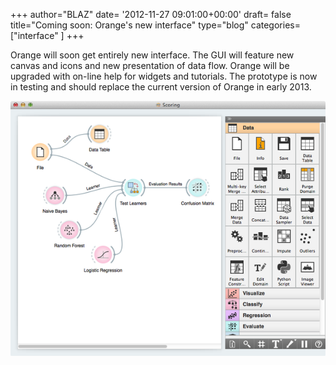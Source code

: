 +++
author="BLAZ"
date= '2012-11-27 09:01:00+00:00'
draft= false
title="Coming soon: Orange's new interface"
type="blog"
categories=["interface" ]
+++

Orange will soon get entirely new interface. The GUI will feature new canvas and icons and new presentation of data flow. Orange will be upgraded with on-line help for widgets and tutorials. The prototype is now in testing and should replace the current version of Orange in early 2013.

![](/images/2012/11/27/2012-orange-new-look.png__600x486_q95_crop_upscale.png)

